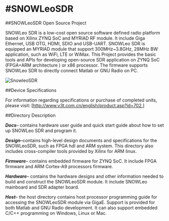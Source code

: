 #SNOWLeoSDR
==========
##SNOWLeoSDR Open Source Project

SNOWLeo SDR is a low-cost open source software defined radio platform based on Xilinx ZYNQ SoC and MYRIAD RF module. 
It include Giga Ethernet, USB OTG, HDMI, SDIO and USB-UART.
SNOWLeo SDR is equipped an MYRIAD module that support 300MHz~3.8GHz, 28MHz BW application, such as WiFi, LTE or WiMax. 
This Project provides the basic tools and APIs for developing open-source SDR application on ZYNQ SoC (FPGA+ARM architecture ) or x86 processor. 
The firmware supports SNOWLeo SDR to directly connect Matlab or GNU Radio on PC. 

![SnowleoSDR](http://www.v3t.com.cn/pic/digi/2014528112328256.jpg)

##Device Specifications

For information regarding specifications or purchase of completed units, please visit: [http://www.v3t.com.cn/english/product.asp?id=702.]

##Directory Description

*<b>Docs</b>*– contains hardware user guide and quick start guide about how to  set up SNOWLeo SDR and program it.

*<b>Design</b>*–contains high-level design documents and specifications for the SNOWLeoSDR, such as FPGA hdl and ARM system.
This directory also includes cross-compiler tools provided by Xilinx for ARM linux.

*<b>Firmware</b>*– contains embedded firmware for ZYNQ SoC. It include FPGA firmware and ARM Cortex-A9 processors firmware.

*<b>Hardware</b>*– contains the hardware designs and other information needed to build and construct the SNOWLeoSDR module. 
It include SNOWLeo mainboard and SDR adapter board.

*<b>Host</b>*– the host directory contains host processor programming guide for accessing the SNOWLeoSDR module via GigaE. 
Support is provided for both Matlab and GNU Radio development. It can also support embedded C/C++ programming on Windows, Linux or Mac.
